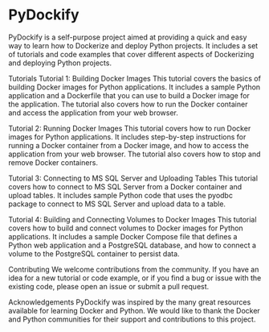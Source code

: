 # PyDockify
PyDockify is a self-purpose project aimed at providing a quick and easy way to learn how to Dockerize and deploy Python projects. It includes a set of tutorials and code examples that cover different aspects of Dockerizing and deploying Python projects.


Tutorials
Tutorial 1: Building Docker Images
This tutorial covers the basics of building Docker images for Python applications. It includes a sample Python application and a Dockerfile that you can use to build a Docker image for the application. The tutorial also covers how to run the Docker container and access the application from your web browser.

Tutorial 2: Running Docker Images
This tutorial covers how to run Docker images for Python applications. It includes step-by-step instructions for running a Docker container from a Docker image, and how to access the application from your web browser. The tutorial also covers how to stop and remove Docker containers.

Tutorial 3: Connecting to MS SQL Server and Uploading Tables
This tutorial covers how to connect to MS SQL Server from a Docker container and upload tables. It includes sample Python code that uses the pyodbc package to connect to MS SQL Server and upload data to a table.

Tutorial 4: Building and Connecting Volumes to Docker Images
This tutorial covers how to build and connect volumes to Docker images for Python applications. It includes a sample Docker Compose file that defines a Python web application and a PostgreSQL database, and how to connect a volume to the PostgreSQL container to persist data.

Contributing
We welcome contributions from the community. If you have an idea for a new tutorial or code example, or if you find a bug or issue with the existing code, please open an issue or submit a pull request.


Acknowledgements
PyDockify was inspired by the many great resources available for learning Docker and Python. We would like to thank the Docker and Python communities for their support and contributions to this project.
